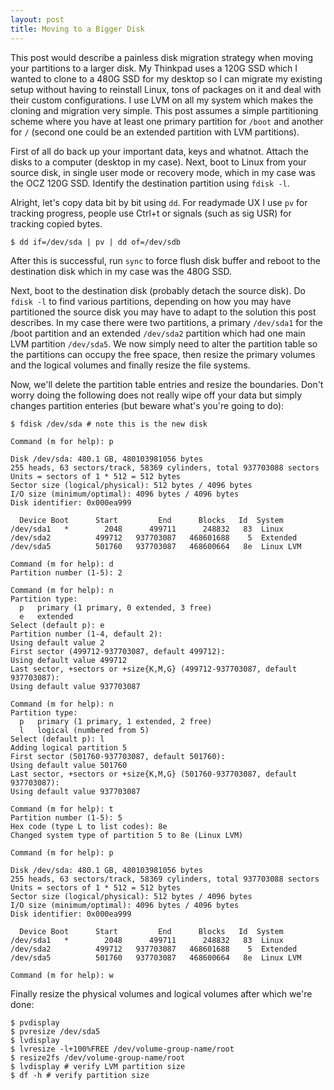 ```yaml
---
layout: post
title: Moving to a Bigger Disk
---
```


This post would describe a painless disk migration strategy when moving your
partitions to a larger disk. My Thinkpad uses a 120G SSD which I wanted to clone
to a 480G SSD for my desktop so I can migrate my existing setup without having
to reinstall Linux, tons of packages on it and deal with their custom
configurations. I use LVM on all my system which makes the cloning and migration
very simple. This post assumes a simple partitioning scheme where you have at least
one primary partition for `/boot` and another for `/` (second one could be an
extended partition with LVM partitions).

First of all do back up your important data, keys and whatnot. Attach
the disks to a computer (desktop in my case). Next, boot to Linux from your
source disk, in single user mode or recovery mode, which in my case was the OCZ
120G SSD. Identify the destination partition using `fdisk -l`.

Alright, let's copy data bit by bit using `dd`. For readymade UX I use `pv` for
tracking progress, people use Ctrl+t or signals (such as sig USR) for tracking
copied bytes.

    $ dd if=/dev/sda | pv | dd of=/dev/sdb

After this is successful, run `sync` to force flush disk buffer and reboot to
the destination disk which in my case was the 480G SSD.

Next, boot to the destination disk (probably detach the source disk). Do `fdisk -l`
to find various partitions, depending on how you may have partitioned the
source disk you may have to adapt to the solution this post describes. In my
case there were two partitions, a primary `/dev/sda1` for the /boot partition
and an extended `/dev/sda2` partition which had one main LVM partition
`/dev/sda5`. We now simply need to alter the partition table so the partitions
can occupy the free space, then resize the primary volumes and the logical
volumes and finally resize the file systems.

Now, we'll delete the partition table entries and resize the boundaries.
Don't worry doing the following does not really wipe off your data but simply
changes partition enteries (but beware what's you're going to do):

    $ fdisk /dev/sda # note this is the new disk

    Command (m for help): p

    Disk /dev/sda: 480.1 GB, 480103981056 bytes
    255 heads, 63 sectors/track, 58369 cylinders, total 937703088 sectors
    Units = sectors of 1 * 512 = 512 bytes
    Sector size (logical/physical): 512 bytes / 4096 bytes
    I/O size (minimum/optimal): 4096 bytes / 4096 bytes
    Disk identifier: 0x000ea999

      Device Boot      Start         End      Blocks   Id  System
    /dev/sda1   *        2048      499711      248832   83  Linux
    /dev/sda2          499712   937703087   468601688    5  Extended
    /dev/sda5          501760   937703087   468600664   8e  Linux LVM

    Command (m for help): d
    Partition number (1-5): 2

    Command (m for help): n
    Partition type:
      p   primary (1 primary, 0 extended, 3 free)
      e   extended
    Select (default p): e
    Partition number (1-4, default 2):
    Using default value 2
    First sector (499712-937703087, default 499712):
    Using default value 499712
    Last sector, +sectors or +size{K,M,G} (499712-937703087, default 937703087):
    Using default value 937703087

    Command (m for help): n
    Partition type:
      p   primary (1 primary, 1 extended, 2 free)
      l   logical (numbered from 5)
    Select (default p): l
    Adding logical partition 5
    First sector (501760-937703087, default 501760):
    Using default value 501760
    Last sector, +sectors or +size{K,M,G} (501760-937703087, default 937703087):
    Using default value 937703087

    Command (m for help): t
    Partition number (1-5): 5
    Hex code (type L to list codes): 8e
    Changed system type of partition 5 to 8e (Linux LVM)

    Command (m for help): p

    Disk /dev/sda: 480.1 GB, 480103981056 bytes
    255 heads, 63 sectors/track, 58369 cylinders, total 937703088 sectors
    Units = sectors of 1 * 512 = 512 bytes
    Sector size (logical/physical): 512 bytes / 4096 bytes
    I/O size (minimum/optimal): 4096 bytes / 4096 bytes
    Disk identifier: 0x000ea999

      Device Boot      Start         End      Blocks   Id  System
    /dev/sda1   *        2048      499711      248832   83  Linux
    /dev/sda2          499712   937703087   468601688    5  Extended
    /dev/sda5          501760   937703087   468600664   8e  Linux LVM

    Command (m for help): w

Finally resize the physical volumes and logical volumes after which we're done:

    $ pvdisplay
    $ pvresize /dev/sda5
    $ lvdisplay
    $ lvresize -l+100%FREE /dev/volume-group-name/root
    $ resize2fs /dev/volume-group-name/root
    $ lvdisplay # verify LVM partition size
    $ df -h # verify partition size
